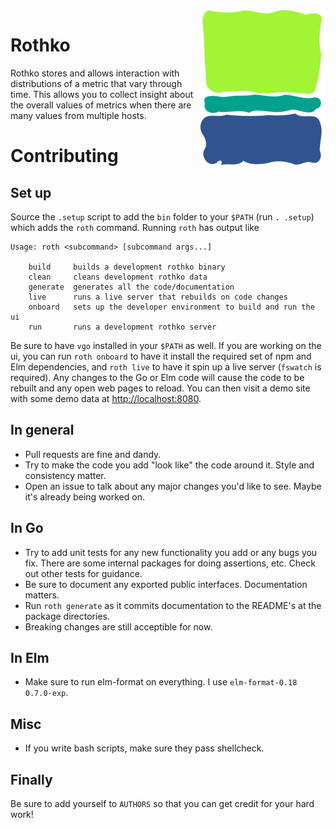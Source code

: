 <img align="right" src="https://raw.githubusercontent.com/vivint/rothko/master/_resources/logo.png">

# Rothko

Rothko stores and allows interaction with distributions of a metric that vary
through time. This allows you to collect insight about the overall values of
metrics when there are many values from multiple hosts.

# Contributing

## Set up

Source the `.setup` script to add the `bin` folder to your `$PATH`
(run `. .setup`) which adds the `roth` command. Running `roth` has
output like

```
Usage: roth <subcommand> [subcommand args...]

	build     builds a development rothko binary
	clean     cleans development rothko data
	generate  generates all the code/documentation
	live      runs a live server that rebuilds on code changes
	onboard   sets up the developer environment to build and run the ui
	run       runs a development rothko server
```

Be sure to have `vgo` installed in your `$PATH` as well. If you are
working on the ui, you can run `roth onboard` to have it install the
required set of npm and Elm dependencies, and `roth live` to have it spin up a
live server (`fswatch` is required). Any changes to the Go or Elm code will
cause the code to be rebuilt and any open web pages to reload. You can then 
visit a demo site with some demo data at [http://localhost:8080](http://localhost:8080).

## In general

- Pull requests are fine and dandy.
- Try to make the code you add "look like" the code around it. Style and
  consistency matter.
- Open an issue to talk about any major changes you'd like to see. Maybe it's
  already being worked on.

## In Go

- Try to add unit tests for any new functionality you add or any bugs you fix.
  There are some internal packages for doing assertions, etc. Check out other
  tests for guidance.
- Be sure to document any exported public interfaces. Documentation matters.
- Run `roth generate` as it commits documentation to the README's at the
  package directories.
- Breaking changes are still acceptible for now.

## In Elm

- Make sure to run elm-format on everything. I use `elm-format-0.18 0.7.0-exp`.

## Misc

- If you write bash scripts, make sure they pass shellcheck.

## Finally

Be sure to add yourself to `AUTHORS` so that you can get credit for your hard
work!
